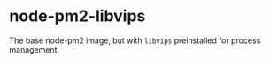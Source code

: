 # node-pm2-libvips

The base node-pm2 image, but with `libvips` preinstalled for process management.
